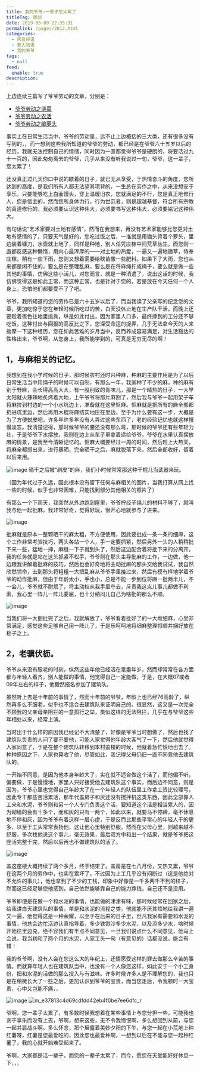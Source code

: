 ```yaml
---
title: 我的爷爷–一辈子您太累了
titleTag: 原创
date: 2019-05-09 22:35:31
permalink: /pages/2812.html
categories: 
  - 闲言碎语
  - 家人物语
  - 我的爷爷
tags: 
  - null
feed: 
  enable: true
description: 
---
```


上边连续三篇写了爷爷劳动的文章，分别是：

- [爷爷劳动之浇菜](https://wiki.eryajf.net/pages/2552.html)
- [爷爷劳动之农活](https://wiki.eryajf.net/pages/2607.html)
- [爷爷劳动之编萝头](https://wiki.eryajf.net/pages/2773.html)

事实上在日常生活当中，爷爷的劳动量，远不止上边概括的三大类，还有很多没有写到的，，而一想到这些我所知道的爷爷的劳动，都已经是在爷爷六十五岁以后的经历，我就无法控制自己的情绪，同时因为一直都觉得爷爷是硬朗的，将要活过九十一百的，因此匆匆离去的爷爷，几乎从来没有听我说过一句，爷爷，这一辈子，您太累了！

还没真正过几天你口中说的歇着的日子，就已无从享受，于热情奋斗的角度，您所达到的高度，是我们所有人都无法望其项背的，一生总在劳作之中，从来没想安于享乐，只要能够吃上白面馒头，穿上温暖旧衣，您就满足的不行，您是真正地修行人，您是信主的，然而您所身体力行，行为世范者，则是超越基督，符合所有宗教的真道修行的，我必须要认识这种伟大，必须要书写这种伟大，必须要铭记这种伟大。

有句话说“艺术家要对土地有感情”，然而在我想来，再没有艺术家能够比您更对土地有感情的了，只要天气是好的，您吃过饭之后，一准就是用锄头背着个箩头，里边装着镰刀，水壶就上地了，同样是种地，别人任凭庄稼中间荒草丛生，而您则一直都反感这种懒惰，用内心最浑厚的——对土地的热爱，一遍又一遍地锄草，侍奉庄稼。稍有一些下雨，您则又想着需要给秧苗撒一些肥料。如果下了大雨，您也从来都是闲不住的，要么是在整理乱麻，要么是在将麻绳拧成绳子，要么就是做一些其他的事情，仿佛这些小活儿，对您而言，就是一种消遣了，说出这话的时候，我仿佛觉得这是如此正常，而这种正常，也是针对于您的，若是放在今天任何一个人身上，恐怕他们都要受不了了吧。

爷爷，我所知道的您的劳作已是六十五岁以后了，而当我读了父亲写的纪念您的文章，更加吃惊于您在年轻时候所吃过的苦，白天没休止地在生产队干活，而晚上还要趁着夜色往地里挑粪，纵是如此付出，因为家里人口多，最终挣到的工分还不够吃饭，这种付出与回报的高反比之下，您深受命运的捉弄，几乎无法拿今天的人来揣摩一下这种经历，您在如此苦难的岁月当中，反而养成容易满足，对生活豁达的性格出来，爷爷啊，从您身上，我所能学到的，可真是无穷无尽的啊！

## 1，与麻相关的记忆。

我想到在我小学时候的日子，那时候农村还时兴种麻，种麻的主要作用是为了以后日常生活当中用绳子的时候可以自制，有那么一年，我家种了不少的麻，种的麻有别于野麻，会长得高高大大，有一股别致的青味儿，那是一个晴热的日子，一大早太阳就火辣辣地炙烤着大地，上午爷爷将那片麻割了，然后我与爷爷一起用架子车将麻拉到村边的一个小水坑边上，准备就在这里怄麻。怄麻就是把所有的麻全部都扔进坑里边，然后再用木棍将麻结实地压在里边，至于为什么要有这一步，大概是为了方便蜕皮吧，许多年许多年没有人弄过这些东西了，老的经验记忆也就这样慢慢淡忘。我清楚记得，那时候爷爷的腰还没有那么弯，那时候的爷爷还有些年轻力壮，于是爷爷下水摆放，我则在边上从车子里拿着递给爷爷，爷爷在水里认真摆放麻的情景，是我至今清晰记忆的。怄麻大概要经过一周的时间，然后趁上大热天，将麻全都捞出来，进行暴晒，完全晒干之后，麻就脱落下来，然后全部收好，留着以后来用。

![image](http://t.eryajf.net/imgs/2021/09/d7dd59e0dce31da0.jpg)
晒干之后被“剥皮”的麻，我们小时候常常那这种干棍儿当武器来玩。

（因为年代过于久远，因此根本没有留下任何与麻相关的图片，当我打算从网上找一些的时候，似乎也非常困难，只能找到部分其他相关的照片了）

有那么一个下雨天，我突然从外边跑到屋里，爷爷拧经子绳儿的材料不够了，就叫我与他一起批麻，我非常好奇，觉得好玩，很开心地就参与了进来。

![image](http://t.eryajf.net/imgs/2021/09/6bc99e0686f25703.jpg)

批麻就是原本一整颗晒干的麻太粗，不方便使用，因此要批成一条一条的细麻，这个工作非常考验技巧，两头各站一个人，手一定要抓紧，然后另外一头的人稍稍批下来一些，猛地一抻，麻缝一下子就到头了，然后这边配合着将批下来的分离开。我的任务就是站在这头抓紧不松手，爷爷则在那头主导批麻的工作，一边做，他一边跟我讲解着批麻的技巧。然后也会好奇地将主动批麻的那头交给我试试，我自然欣然领命，去到那头将粗粗一大把乱麻从爷爷手里接过来，然后有模有样地学着爷爷的动作批麻，但由于年龄太小，手也小，总是不能一步到位将麻一批两半儿，不一会儿，爷爷就不耐烦了，将主动权从我手里夺去，斥责我这点儿事儿都做不利索，我心里一阵儿一阵儿委屈，也十分纳闷儿自己为啥批的那么不顺。

![image](http://t.eryajf.net/imgs/2021/09/9c53507788f494e7.jpg)

当我们将一大捆批完了之后，我就解放了，爷爷看着批好了的一大堆细麻，心里非常满足，感觉这些足够自己用一阵儿了，于是乐呵呵地将细麻整理捋顺并捆好放在柜子之上。

## 2，老骥伏枥。

爷爷从来没有服老的时刻，纵然这些年他已经活在耄耋年岁，然而却常常在各方面都与年轻人看齐，别人能做的事情，他觉得自己一定能做，于是，在大概07或者09年左右的样子，他毅然报名参加了建筑队。

虽然听上去是十年前的事情了，然而十年前的爷爷，年龄上也已经76高龄了，纵然再多么不服老，似乎也不适合去建筑队来证明自己的。很显然，这又是一次完全不顾我的父亲母亲阻拦的一意孤行之举，类似这样的无法阻拦，几乎在与爷爷这些年相处以来，经常上演。

当时出于什么样的原因我已经记不大清楚了，好像是爷爷当时想做了，然后也找了建筑队负责的人问了要不要他，可能人家觉得他年龄大客气了一下，然后他就觉得人家同意了，于是在整个建筑队转移到本村盖楼的时候，他就着急忙慌地也去了。种种原因之下，人家也算收了他，尽管如此，我记得父母仍旧一直不同意他去建筑队的。

一开始不同意，是因为他本身年龄大了，实在就不适合做这个活了，而他偏不听，偏要做，于是慢慢地，家里人只好接受他去建筑队这个事实，而后边不同意，则是因为，爷爷心里也觉得自己年龄大了在一个年轻人的队伍里工作拿工资比较理亏，因此专干那些苦活累活，那年代盖房子和灰还没有搅拌机这类东西，因此全部靠人工来和水泥，爷爷则和另一个人专门负责这个活，要知道这个活是相当累人的，因为砌墙的会有十多个，而和灰的只有一两个，如此以来，就要马不停蹄，毫不休息地不停和灰，因为爷爷有着这样一层心虚，于是反而比那些平常心的年轻人干的更多，以至于工头常常表扬他，这让他心里特别舒服。然而在父母心里，则越来越不舒服，多次找他说这个事儿，毫无效果，最后双方中和出一个结果，就是爷爷把这座活完整干完，然后以后再也不做建筑队的活了。

![image](http://t.eryajf.net/imgs/2021/09/b9685f4b97f05d2c.jpg)

盖这座楼大概持续了两个多月，终于结束了。盖房是在七八月份，又热又累，爷爷在这两个月的劳作中，也实在累坏了，不过因为上工几乎没有间断过（这是他绝对不允许的事儿），他也拿到了不少的工钱，印象中好像是一千多两千不到的样子，然而这已经足够使他感到，自己依然能够靠自己的能力挣钱，自己还不是没用。

爷爷即便是在做一个和水泥的事情，也能做的津津有味，那时候经常在回家之后，给我讲白天建筑队的事情，单是和水泥的流程之类，他就能不厌其烦地给我讲一遍又一遍，他觉得这是一种荣耀，以至于在后来的日子里，但凡我家有需要和水泥的事情，他总会边忙活边认真指导着，多少铁锨沙多少水泥，以及添多少水，啥时候开始往里边兑，绝不容我们有半点不同意见，一旦我们说点什么不同意见，他马上会说，我当初和了两个月的水泥，人家工头一句（有意见的）话都没说，能会有错！

我的爷爷啊，没有人会在您这么大的年纪上，还情愿受这样的罪去做那么辛苦的事情。而就算年轻人也在建筑队当中，也没有一个人像您这样，如此安于一个小工身份，把和水泥的活做的那么投入与有滋味。许多时候许多人是不理解您的，我也只是在稍微长大了一些之后，更加认识到爷爷的宝贵，而当您走后，令我顿时一大宝贵，心中又岂能不痛，，

![image](http://t.eryajf.net/imgs/2021/09/dd7cb12a94015df2.jpg)
![m_e37813c4d69cdfdd42eb4f0be7ee6dfc_r](http://t.eryajf.net/imgs/2021/09/347ef155a0cb55f9.jpg)

爷啊，您一辈子太累了，有多数时候我想着在某些事情上与您分担一些，可能我也贪于享乐而没有上去，爷啊，想来这些，无不令我悔恨啊，多么想回到从前，与您一起并肩战斗啊。多么怀念，那个展露着美妙夕阳的下午，与您一起在小荒地上种红薯呀，红薯是您最爱吃的，因此您也最爱种啊，一想到以后在不能与您一起种红薯了，我的心就开始难受起来了。

爷啊，大家都是活一辈子，而您的一辈子太累了，而今，愿您在天堂能好好休息一下，，，
